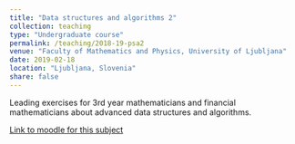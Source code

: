 ```yaml
---
title: "Data structures and algorithms 2"
collection: teaching
type: "Undergraduate course"
permalink: /teaching/2018-19-psa2
venue: "Faculty of Mathematics and Physics, University of Ljubljana"
date: 2019-02-18
location: "Ljubljana, Slovenia"
share: false
---
```


Leading exercises for 3rd year mathematicians and financial mathematicians about advanced data structures and algorithms.

[Link to moodle for this subject](https://ucilnica1819.fmf.uni-lj.si/course/view.php?id=30)
